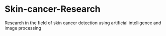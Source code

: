 # Skin-cancer-Research
Research in the field of skin cancer detection using artificial intelligence and image processing
